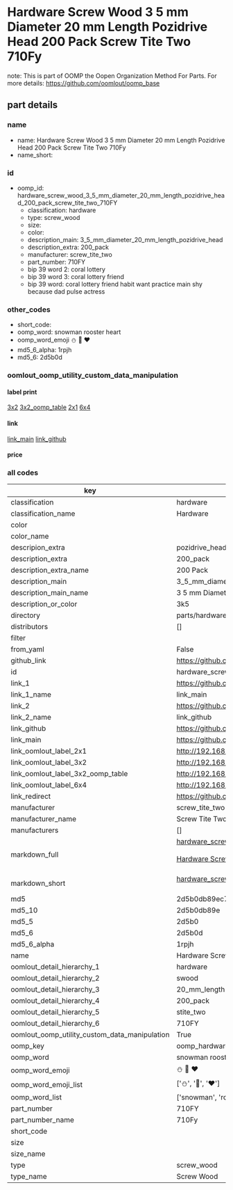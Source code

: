 # Hardware Screw Wood 3 5 mm Diameter 20 mm Length Pozidrive Head 200 Pack Screw Tite Two 710Fy  

note: This is part of OOMP the Oopen Organization Method For Parts. For more details: https://github.com/oomlout/oomp_base

##  part details
  







### name
* name: Hardware Screw Wood 3 5 mm Diameter 20 mm Length Pozidrive Head 200 Pack Screw Tite Two 710Fy
* name_short: 
### id
* oomp_id: hardware_screw_wood_3_5_mm_diameter_20_mm_length_pozidrive_head_200_pack_screw_tite_two_710FY
  * classification: hardware
  * type: screw_wood
  * size: 
  * color: 
  * description_main: 3_5_mm_diameter_20_mm_length_pozidrive_head
  * description_extra: 200_pack
  * manufacturer: screw_tite_two
  * part_number: 710FY
  * bip 39 word 2: coral lottery
  * bip 39 word 3: coral lottery friend
  * bip 39 word: coral lottery friend habit want practice main shy because dad pulse actress

### other_codes
* short_code: 
* oomp_word: snowman rooster heart
* oomp_word_emoji :snowman: :rooster: :heart:
* md5_6_alpha: 1rpjh
* md5_6: 2d5b0d






### oomlout_oomp_utility_custom_data_manipulation
#### label print
[3x2](http://192.168.1.245:1112/?label=oomp%201rpjh)
[3x2_oomp_table](http://192.168.1.108:1112/?label=oomp%201rpjh)
[2x1](http://192.168.1.242:1112/?label=oomp%201rpjh)
[6x4](http://192.168.1.55:1112/?label=oomp%201rpjh)    

#### link

[link_main](https://github.com/oomlout/oomlout_oomp_version_1_messy/tree/main/parts/hardware_screw_wood_3_5_mm_diameter_20_mm_length_pozidrive_head_200_pack_screw_tite_two_710FY) [link_github](https://github.com/oomlout/oomlout_oomp_version_1_messy/tree/main/parts/hardware_screw_wood_3_5_mm_diameter_20_mm_length_pozidrive_head_200_pack_screw_tite_two_710FY)                             

#### price







### all codes 
| key | value |  
| --- | --- |  
| classification | hardware |  
| classification_name | Hardware |  
| color |  |  
| color_name |  |  
| descripion_extra | pozidrive_head |  
| description_extra | 200_pack |  
| description_extra_name | 200 Pack |  
| description_main | 3_5_mm_diameter_20_mm_length_pozidrive_head |  
| description_main_name | 3 5 mm Diameter 20 mm Length Pozidrive Head |  
| description_or_color | 3k5 |  
| directory | parts/hardware_screw_wood_3_5_mm_diameter_20_mm_length_pozidrive_head_200_pack_screw_tite_two_710FY |  
| distributors | [] |  
| filter |  |  
| from_yaml | False |  
| github_link | https://github.com/oomlout/oomlout_oomp_part_src/tree/main/parts/hardware_screw_wood_3_5_mm_diameter_20_mm_length_pozidrive_head_200_pack_screw_tite_two_710FY |  
| id | hardware_screw_wood_3_5_mm_diameter_20_mm_length_pozidrive_head_200_pack_screw_tite_two_710FY |  
| link_1 | https://github.com/oomlout/oomlout_oomp_version_1_messy/tree/main/parts/hardware_screw_wood_3_5_mm_diameter_20_mm_length_pozidrive_head_200_pack_screw_tite_two_710FY |  
| link_1_name | link_main |  
| link_2 | https://github.com/oomlout/oomlout_oomp_version_1_messy/tree/main/parts/hardware_screw_wood_3_5_mm_diameter_20_mm_length_pozidrive_head_200_pack_screw_tite_two_710FY |  
| link_2_name | link_github |  
| link_github | https://github.com/oomlout/oomlout_oomp_version_1_messy/tree/main/parts/hardware_screw_wood_3_5_mm_diameter_20_mm_length_pozidrive_head_200_pack_screw_tite_two_710FY |  
| link_main | https://github.com/oomlout/oomlout_oomp_version_1_messy/tree/main/parts/hardware_screw_wood_3_5_mm_diameter_20_mm_length_pozidrive_head_200_pack_screw_tite_two_710FY |  
| link_oomlout_label_2x1 | http://192.168.1.242:1112/?label=oomp%201rpjh |  
| link_oomlout_label_3x2 | http://192.168.1.245:1112/?label=oomp%201rpjh |  
| link_oomlout_label_3x2_oomp_table | http://192.168.1.108:1112/?label=oomp%201rpjh |  
| link_oomlout_label_6x4 | http://192.168.1.55:1112/?label=oomp%201rpjh |  
| link_redirect | https://github.com/oomlout/oomlout_oomp_version_1_messy/tree/main/parts/hardware_screw_wood_3_5_mm_diameter_20_mm_length_pozidrive_head_200_pack_screw_tite_two_710FY |  
| manufacturer | screw_tite_two |  
| manufacturer_name | Screw Tite Two |  
| manufacturers | [] |  
| markdown_full | [hardware_screw_wood_3_5_mm_diameter_20_mm_length_pozidrive_head_200_pack_screw_tite_two_710FY](none)<br>[](none)<br>[Hardware Screw Wood 3 5 Mm Diameter 20 Mm Length Pozidrive Head 200 Pack Screw Tite Two 710Fy](none)<br><br> |  
| markdown_short | [hardware_screw_wood_3_5_mm_diameter_20_mm_length_pozidrive_head_200_pack_screw_tite_two_710FY](none)<br><br> |  
| md5 | 2d5b0db89ec790caa5fb7682b9e10181 |  
| md5_10 | 2d5b0db89e |  
| md5_5 | 2d5b0 |  
| md5_6 | 2d5b0d |  
| md5_6_alpha | 1rpjh |  
| name | Hardware Screw Wood 3 5 mm Diameter 20 mm Length Pozidrive Head 200 Pack Screw Tite Two 710Fy |  
| oomlout_detail_hierarchy_1 | hardware |  
| oomlout_detail_hierarchy_2 | swood |  
| oomlout_detail_hierarchy_3 | 20_mm_length |  
| oomlout_detail_hierarchy_4 | 200_pack |  
| oomlout_detail_hierarchy_5 | stite_two |  
| oomlout_detail_hierarchy_6 | 710FY |  
| oomlout_oomp_utility_custom_data_manipulation | True |  
| oomp_key | oomp_hardware_screw_wood_3_5_mm_diameter_20_mm_length_pozidrive_head_200_pack_screw_tite_two_710FY |  
| oomp_word | snowman rooster heart |  
| oomp_word_emoji | :snowman: :rooster: :heart: |  
| oomp_word_emoji_list | [':snowman:', ':rooster:', ':heart:'] |  
| oomp_word_list | ['snowman', 'rooster', 'heart'] |  
| part_number | 710FY |  
| part_number_name | 710Fy |  
| short_code |  |  
| size |  |  
| size_name |  |  
| type | screw_wood |  
| type_name | Screw Wood |  
